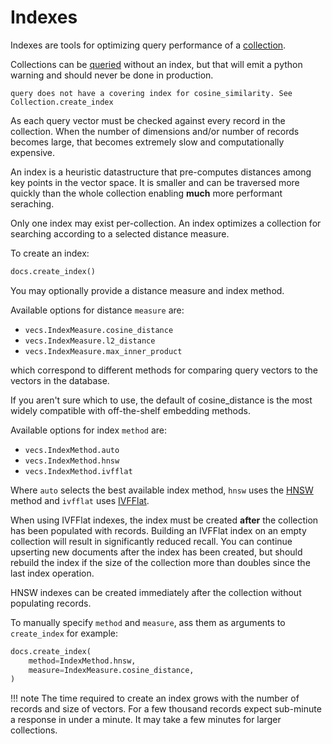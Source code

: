 # Indexes

Indexes are tools for optimizing query performance of a [collection](concepts_collections.md).

Collections can be [queried](api.md/#query) without an index, but that will emit a python warning and should never be done in production.

```text
query does not have a covering index for cosine_similarity. See Collection.create_index
```

As each query vector must be checked against every record in the collection. When the number of dimensions and/or number of records becomes large, that becomes extremely slow and computationally expensive.

An index is a heuristic datastructure that pre-computes distances among key points in the vector space. It is smaller and can be traversed more quickly than the whole collection enabling __much__ more performant seraching.

Only one index may exist per-collection. An index optimizes a collection for searching according to a selected distance measure.

To create an index:

```python
docs.create_index()
```

You may optionally provide a distance measure and index method.

Available options for distance `measure` are:

- `vecs.IndexMeasure.cosine_distance`
- `vecs.IndexMeasure.l2_distance`
- `vecs.IndexMeasure.max_inner_product`

which correspond to different methods for comparing query vectors to the vectors in the database.

If you aren't sure which to use, the default of cosine_distance is the most widely compatible with off-the-shelf embedding methods.

Available options for index `method` are:

- `vecs.IndexMethod.auto`
- `vecs.IndexMethod.hnsw`
- `vecs.IndexMethod.ivfflat`

Where `auto` selects the best available index method, `hnsw` uses the [HNSW](https://github.com/pgvector/pgvector#hnsw) method and `ivfflat` uses [IVFFlat](https://github.com/pgvector/pgvector#ivfflat).

When using IVFFlat indexes, the index must be created __after__ the collection has been populated with records. Building an IVFFlat index on an empty collection will result in significantly reduced recall. You can continue upserting new documents after the index has been created, but should rebuild the index if the size of the collection more than doubles since the last index operation.

HNSW indexes can be created immediately after the collection without populating records.

To manually specify `method` and `measure`, ass them as arguments to `create_index` for example:

```python
docs.create_index(
    method=IndexMethod.hnsw,
    measure=IndexMeasure.cosine_distance,
)
```

!!! note
    The time required to create an index grows with the number of records and size of vectors.
    For a few thousand records expect sub-minute a response in under a minute. It may take a few
    minutes for larger collections.

